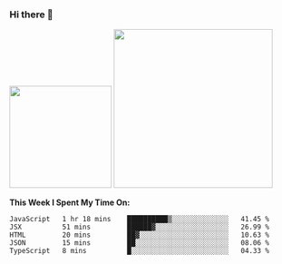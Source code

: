 ### Hi there 👋

<!--
**nestor22/nestor22** is a ✨ _special_ ✨ repository because its `README.md` (this file) appears on your GitHub profile.

Here are some ideas to get you started:

- 🔭 I’m currently working on ...
- 🌱 I’m currently learning ...
- 👯 I’m looking to collaborate on ...
- 🤔 I’m looking for help with ...
- 💬 Ask me about ...
- 📫 How to reach me: ...
- 😄 Pronouns: ...
- ⚡ Fun fact: ...
-->


<img height="180em" src="https://github-readme-stats.vercel.app/api?username=nestor22&show_icons=true&hide_border=true&&count_private=true&include_all_commits=true&theme=radical" />
<img height="280em" src="https://github-readme-stats.vercel.app/api/top-langs/?username=nestor22&layout=compact)](https://github.com/nestor22/github-readme-stats&theme=radical"  />



**This Week I Spent My Time On:**
<!--START_SECTION:waka-->
```text
JavaScript   1 hr 18 mins    ██████████▒░░░░░░░░░░░░░░   41.45 % 
JSX          51 mins         ██████▓░░░░░░░░░░░░░░░░░░   26.99 % 
HTML         20 mins         ██▓░░░░░░░░░░░░░░░░░░░░░░   10.63 % 
JSON         15 mins         ██░░░░░░░░░░░░░░░░░░░░░░░   08.06 % 
TypeScript   8 mins          █░░░░░░░░░░░░░░░░░░░░░░░░   04.33 % 
```
<!--END_SECTION:waka-->


